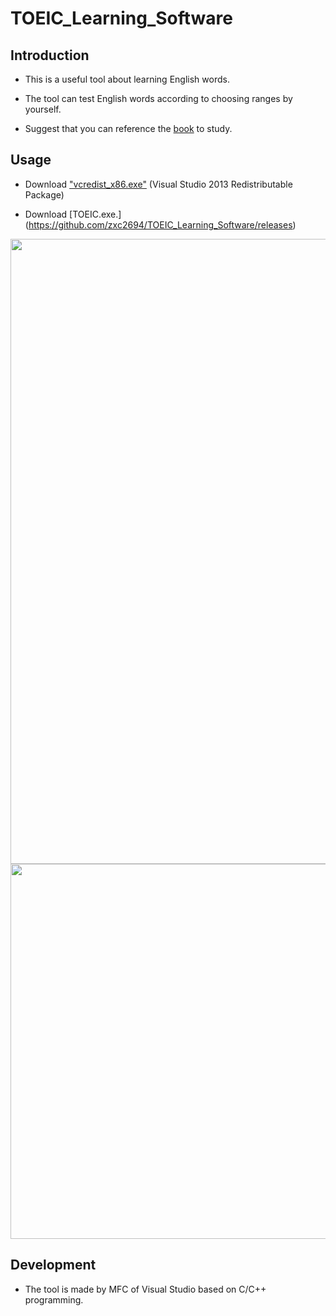 # TOEIC_Learning_Software

## Introduction

* This is a useful tool about learning English words. 

* The tool can test English words according to choosing ranges by yourself. 

*  Suggest that you can reference the [book](http://www.cavesbooks.com.tw/ec/books_prod_content.aspx?SHOPID=WSP2012121214014620V&GID=GDS20131109234517Z9K) to study. 

## Usage

* Download ["vcredist_x86.exe"](https://www.microsoft.com/zh-TW/download/details.aspx?id=40784)  (Visual Studio 2013 Redistributable Package)

* Download [TOEIC.exe.] (https://github.com/zxc2694/TOEIC_Learning_Software/releases)

<img src = "http://i.imgur.com/Bj1AEEs.png" width=1000>

<img src = "http://i.imgur.com/0HJscUx.png" width=600>

## Development

* The tool is made by MFC of Visual Studio based on C/C++ programming.

